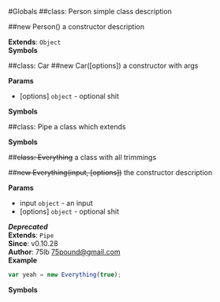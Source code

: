 #Globals
<a name="Person"></a>
##class: Person
simple class description

<a name="Person"></a>
##new Person()
a constructor description

**Extends**: `Object`  
**Symbols**


<a name="Car"></a>
##class: Car
<a name="Car"></a>
##new Car([options])
a constructor with args

**Params**

- [options] `object` - optional shit

**Symbols**


<a name="Pipe"></a>
##class: Pipe
a class which extends

**Symbols**


<a name="Everything"></a>
##~~class: Everything~~
a class with all trimmings

<a name="Everything"></a>
##~~new Everything(input, [options])~~
the constructor description

**Params**

- input `object` - an input
- [options] `object` - optional shit

***Deprecated***  
**Extends**: `Pipe`  
**Since**: v0.10.28  
**Author**: 75lb <75pound@gmail.com>  
**Example**  
```js
var yeah = new Everything(true);
```

**Symbols**


